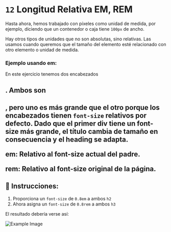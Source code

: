 # `12` Longitud Relativa EM, REM

Hasta ahora, hemos trabajado con píxeles como unidad de medida, por ejemplo, diciendo que un contenedor o caja tiene `100px` de ancho.

Hay otros tipos de unidades que no son absolutas, sino relativas. Las usamos cuando queremos que el tamaño del elemento esté relacionado con otro elemento o unidad de medida.

### Ejemplo usando em:

En este ejercicio tenemos dos encabezados <h2>. Ambos son <h2>, pero uno es más grande que el otro porque los encabezados tienen `font-size` relativos por defecto. Dado que el primer div tiene un font-size más grande, el título cambia de tamaño en consecuencia y el heading se adapta.

em: Relativo al font-size actual del padre.

rem: Relativo al font-size original de la página.

## 📝 Instrucciones:

1. Proporciona un `font-size` de `0.8em` a ambos `h2`
2. Ahora asigna un `font-size` de `0.8rem` a ambos `h3`


El resultado debería verse así:

![Example Image](https://github.com/4GeeksAcademy/css-tutorial-exercises-course/raw/master/.learn/assets/12-1.png?raw=true)


